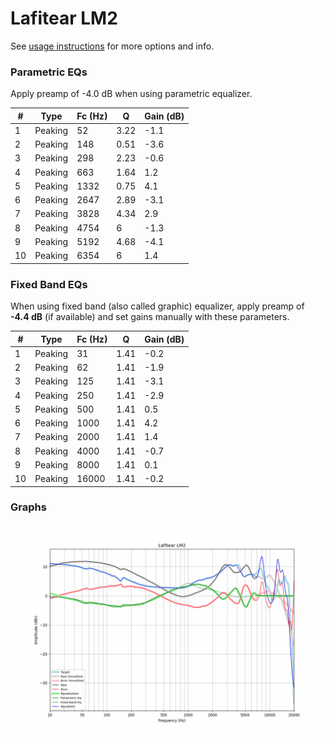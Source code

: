# Lafitear LM2
See [usage instructions](https://github.com/jaakkopasanen/AutoEq#usage) for more options and info.

### Parametric EQs
Apply preamp of -4.0 dB when using parametric equalizer.

|   # | Type    |   Fc (Hz) |    Q |   Gain (dB) |
|-----|---------|-----------|------|-------------|
|   1 | Peaking |        52 | 3.22 |        -1.1 |
|   2 | Peaking |       148 | 0.51 |        -3.6 |
|   3 | Peaking |       298 | 2.23 |        -0.6 |
|   4 | Peaking |       663 | 1.64 |         1.2 |
|   5 | Peaking |      1332 | 0.75 |         4.1 |
|   6 | Peaking |      2647 | 2.89 |        -3.1 |
|   7 | Peaking |      3828 | 4.34 |         2.9 |
|   8 | Peaking |      4754 | 6    |        -1.3 |
|   9 | Peaking |      5192 | 4.68 |        -4.1 |
|  10 | Peaking |      6354 | 6    |         1.4 |

### Fixed Band EQs
When using fixed band (also called graphic) equalizer, apply preamp of **-4.4 dB** (if available) and set gains manually with these parameters.

|   # | Type    |   Fc (Hz) |    Q |   Gain (dB) |
|-----|---------|-----------|------|-------------|
|   1 | Peaking |        31 | 1.41 |        -0.2 |
|   2 | Peaking |        62 | 1.41 |        -1.9 |
|   3 | Peaking |       125 | 1.41 |        -3.1 |
|   4 | Peaking |       250 | 1.41 |        -2.9 |
|   5 | Peaking |       500 | 1.41 |         0.5 |
|   6 | Peaking |      1000 | 1.41 |         4.2 |
|   7 | Peaking |      2000 | 1.41 |         1.4 |
|   8 | Peaking |      4000 | 1.41 |        -0.7 |
|   9 | Peaking |      8000 | 1.41 |         0.1 |
|  10 | Peaking |     16000 | 1.41 |        -0.2 |

### Graphs
![](./Lafitear%20LM2.png)
